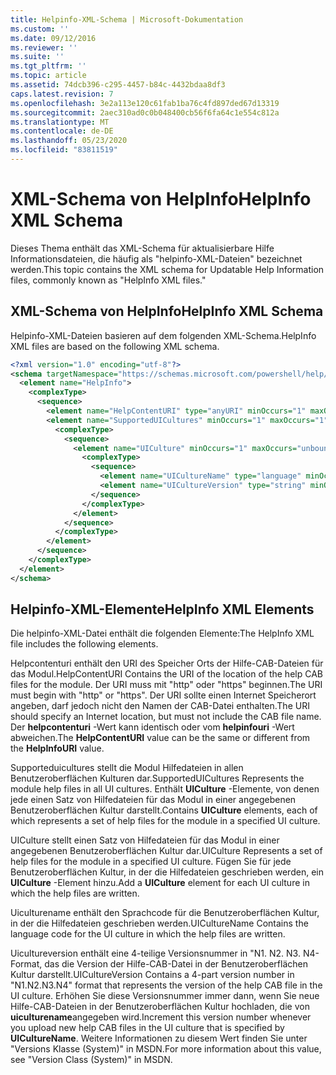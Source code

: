 ```yaml
---
title: Helpinfo-XML-Schema | Microsoft-Dokumentation
ms.custom: ''
ms.date: 09/12/2016
ms.reviewer: ''
ms.suite: ''
ms.tgt_pltfrm: ''
ms.topic: article
ms.assetid: 74dcb396-c295-4457-b84c-4432bdaa8df3
caps.latest.revision: 7
ms.openlocfilehash: 3e2a113e120c61fab1ba76c4fd897ded67d13319
ms.sourcegitcommit: 2aec310ad0c0b048400cb56f6fa64c1e554c812a
ms.translationtype: MT
ms.contentlocale: de-DE
ms.lasthandoff: 05/23/2020
ms.locfileid: "83811519"
---
```

# <a name="helpinfo-xml-schema"></a><span data-ttu-id="563fb-102">XML-Schema von HelpInfo</span><span class="sxs-lookup"><span data-stu-id="563fb-102">HelpInfo XML Schema</span></span>

<span data-ttu-id="563fb-103">Dieses Thema enthält das XML-Schema für aktualisierbare Hilfe Informationsdateien, die häufig als "helpinfo-XML-Dateien" bezeichnet werden.</span><span class="sxs-lookup"><span data-stu-id="563fb-103">This topic contains the XML schema for Updatable Help Information files, commonly known as "HelpInfo XML files."</span></span>

## <a name="helpinfo-xml-schema"></a><span data-ttu-id="563fb-104">XML-Schema von HelpInfo</span><span class="sxs-lookup"><span data-stu-id="563fb-104">HelpInfo XML Schema</span></span>

<span data-ttu-id="563fb-105">Helpinfo-XML-Dateien basieren auf dem folgenden XML-Schema.</span><span class="sxs-lookup"><span data-stu-id="563fb-105">HelpInfo XML files are based on the following XML schema.</span></span>

```xml
<?xml version="1.0" encoding="utf-8"?>
<schema targetNamespace="https://schemas.microsoft.com/powershell/help/2010/05" xmlns="http://www.w3.org/2001/XMLSchema">
  <element name="HelpInfo">
    <complexType>
      <sequence>
        <element name="HelpContentURI" type="anyURI" minOccurs="1" maxOccurs="1" />
        <element name="SupportedUICultures" minOccurs="1" maxOccurs="1">
          <complexType>
            <sequence>
              <element name="UICulture" minOccurs="1" maxOccurs="unbounded">
                <complexType>
                  <sequence>
                    <element name="UICultureName" type="language" minOccurs="1" maxOccurs="1" />
                    <element name="UICultureVersion" type="string" minOccurs="1" maxOccurs="1" />
                  </sequence>
                </complexType>
              </element>
            </sequence>
          </complexType>
        </element>
      </sequence>
    </complexType>
  </element>
</schema>
```

## <a name="helpinfo-xml-elements"></a><span data-ttu-id="563fb-106">Helpinfo-XML-Elemente</span><span class="sxs-lookup"><span data-stu-id="563fb-106">HelpInfo XML Elements</span></span>

<span data-ttu-id="563fb-107">Die helpinfo-XML-Datei enthält die folgenden Elemente:</span><span class="sxs-lookup"><span data-stu-id="563fb-107">The HelpInfo XML file includes the following elements.</span></span>

<span data-ttu-id="563fb-108">Helpcontenturi enthält den URI des Speicher Orts der Hilfe-CAB-Dateien für das Modul.</span><span class="sxs-lookup"><span data-stu-id="563fb-108">HelpContentURI Contains the URI of the location of the help CAB files for the module.</span></span> <span data-ttu-id="563fb-109">Der URI muss mit "http" oder "https" beginnen.</span><span class="sxs-lookup"><span data-stu-id="563fb-109">The URI must begin with "http" or "https".</span></span> <span data-ttu-id="563fb-110">Der URI sollte einen Internet Speicherort angeben, darf jedoch nicht den Namen der CAB-Datei enthalten.</span><span class="sxs-lookup"><span data-stu-id="563fb-110">The URI should specify an Internet location, but must not include the CAB file name.</span></span> <span data-ttu-id="563fb-111">Der **helpcontenturi** -Wert kann identisch oder vom **helpinfouri** -Wert abweichen.</span><span class="sxs-lookup"><span data-stu-id="563fb-111">The **HelpContentURI** value can be the  same or different from the **HelpInfoURI** value.</span></span>

<span data-ttu-id="563fb-112">Supporteduicultures stellt die Modul Hilfedateien in allen Benutzeroberflächen Kulturen dar.</span><span class="sxs-lookup"><span data-stu-id="563fb-112">SupportedUICultures Represents the module help files in all UI cultures.</span></span> <span data-ttu-id="563fb-113">Enthält **UICulture** -Elemente, von denen jede einen Satz von Hilfedateien für das Modul in einer angegebenen Benutzeroberflächen Kultur darstellt.</span><span class="sxs-lookup"><span data-stu-id="563fb-113">Contains **UICulture** elements, each of which represents a set of help files for the module in a specified UI culture.</span></span>

<span data-ttu-id="563fb-114">UICulture stellt einen Satz von Hilfedateien für das Modul in einer angegebenen Benutzeroberflächen Kultur dar.</span><span class="sxs-lookup"><span data-stu-id="563fb-114">UICulture Represents a set of help files for the module in a specified UI culture.</span></span> <span data-ttu-id="563fb-115">Fügen Sie für jede Benutzeroberflächen Kultur, in der die Hilfedateien geschrieben werden, ein **UICulture** -Element hinzu.</span><span class="sxs-lookup"><span data-stu-id="563fb-115">Add a **UICulture** element for each UI culture in which the help files are written.</span></span>

<span data-ttu-id="563fb-116">Uiculturename enthält den Sprachcode für die Benutzeroberflächen Kultur, in der die Hilfedateien geschrieben werden.</span><span class="sxs-lookup"><span data-stu-id="563fb-116">UICultureName Contains the language code for the UI culture in which the help files are written.</span></span>

<span data-ttu-id="563fb-117">Uicultureversion enthält eine 4-teilige Versionsnummer in "N1. N2. N3. N4-Format, das die Version der Hilfe-CAB-Datei in der Benutzeroberflächen Kultur darstellt.</span><span class="sxs-lookup"><span data-stu-id="563fb-117">UICultureVersion Contains a 4-part version number in "N1.N2.N3.N4" format that represents the version of the help CAB file in the UI culture.</span></span> <span data-ttu-id="563fb-118">Erhöhen Sie diese Versionsnummer immer dann, wenn Sie neue Hilfe-CAB-Dateien in der Benutzeroberflächen Kultur hochladen, die von **uiculturename**angegeben wird.</span><span class="sxs-lookup"><span data-stu-id="563fb-118">Increment this version number whenever you upload new help CAB files in the UI culture that is specified by **UICultureName**.</span></span> <span data-ttu-id="563fb-119">Weitere Informationen zu diesem Wert finden Sie unter "Versions Klasse (System)" in MSDN.</span><span class="sxs-lookup"><span data-stu-id="563fb-119">For more information about this value, see "Version Class (System)" in MSDN.</span></span>
